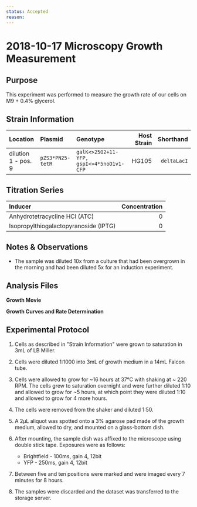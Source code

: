 ```yaml
---
status: Accepted 
reason: 
---
```


# 2018-10-17 Microscopy Growth Measurement

## Purpose
This experiment was performed to measure the growth rate of our cells on M9 + 0.4% glycerol.

## Strain Information
| Location | Plasmid | Genotype | Host Strain | Shorthand |
| :------- | :------ | :------- | ----------: | --------: |
| dilution 1 - pos. 9 | `pZS3*PN25-tetR`| `galK<>25O2+11-YFP, gspI<>4*5noO1v1-CFP` |  HG105 |`deltaLacI` |

## Titration Series

| Inducer | Concentration |
| :------ | ------------: |
| Anhydrotetracycline HCl (ATC) | 0 |
| Isopropylthiogalactopyranoside (IPTG) | 0|

## Notes & Observations
* The sample was diluted 10x from a culture that had been overgrown in the morning and had been diluted 5x for an induction experiment.

## Analysis Files

**Growth Movie**
![]()

**Growth Curves and Rate Determination**
![]()

## Experimental Protocol

1. Cells as described in "Strain Information" were grown to saturation in 3mL of LB Miller.

2. Cells were diluted 1:1000 into 3mL of growth medium in a 14mL Falcon tube.

3. Cells were allowed to grow for ~16 hours at 37°C with shaking at ~ 220 RPM. The cells grew to saturation overnight and were further diluted 1:10 and allowed to grow for ~5 hours, at which point they were diluted 1:10 and allowed to grow for 4 more hours.

4. The cells were removed from the shaker and diluted 1:50.

5. A 2µL aliquot was spotted onto a 3% agarose pad made of the growth medium, allowed to dry, and mounted on a glass-bottom dish.

6. After mounting, the sample dish was affixed to the microscope using double stick tape. Exposures were as follows:
    - Brightfield - 100ms, gain 4, 12bit
    - YFP - 250ms, gain 4, 12bit

7. Between five and ten positions were marked and were imaged every 7 minutes for 8 hours.

8. The samples were discarded and the dataset was transferred to the storage server.